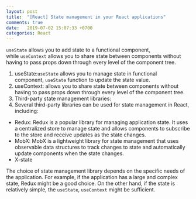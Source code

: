 ```yaml
---
layout: post
title:  "[React] State management in your React applications"
comments: true
date:   2019-07-02 15:07:33 +0700
categories: React
---
```


`useState` allows you to add state to a functional component, while `useContext` allows you to share state between components without having to pass props down through every level of the component tree.

1. useState:`useState` allows you to manage state in functional component, `useState` function to update the state value.
2. useContext: allows you to share state between components without having to pass props down through every level of the component tree.
3. Third-party state management libraries:
4. Several third-party libraries can be used for state management in React, including:
- Redux: Redux is a popular library for managing application state. It uses a centralized store to manage state and allows components to subscribe to the store and receive updates as the state changes.
- MobX: MobX is a lightweight library for state management that uses observable data structures to track changes to state and automatically update components when the state changes.
- X-state

The choice of state management library depends on the specific needs of the application. For example, if the application has a large and complex state, Redux might be a good choice. On the other hand, if the state is relatively simple, the `useState`, `useContext` might be sufficient.
